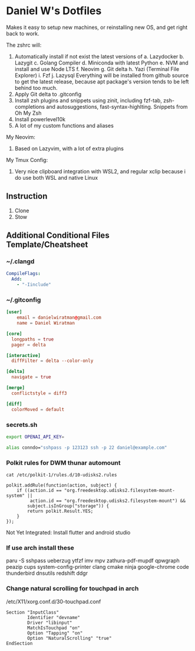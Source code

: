 # Daniel W's Dotfiles

Makes it easy to setup new machines, or reinstalling new OS, and get right back to work.

The zshrc will:
1. Automatically install if not exist the latest versions of
  a. Lazydocker
  b. Lazygit
  c. Golang Compiler
  d. Miniconda with latest Python
  e. NVM and install and use Node LTS
  f. Neovim
  g. Git delta
  h. Yazi (Terminal File Explorer)
  i. Fzf
  j. Lazysql
  Everything will be installed from github source to get the latest release, because apt package's version tends to be left behind too much. 
2. Apply Git delta to .gitconfig
3. Install zsh plugins and snippets using zinit, including fzf-tab, zsh-completions and autosuggestions, fast-syntax-highlting. Snippets from Oh My Zsh
4. Install powerlevel10k
5. A lot of my custom functions and aliases

My Neovim:
1. Based on Lazyvim, with a lot of extra plugins

My Tmux Config:
1. Very nice clipboard integration with WSL2, and regular xclip because i do use both WSL and native Linux

## Instruction
1. Clone
2. Stow

## Additional Conditional Files Template/Cheatsheet

### ~/.clangd
```yaml
CompileFlags:
  Add:
    - "-Iinclude"
```

### ~/.gitconfig
```toml
[user]
	email = danielwiratman@gmail.com
	name = Daniel Wiratman

[core]
  longpaths = true
  pager = delta

[interactive]
  diffFilter = delta --color-only

[delta]
  navigate = true

[merge]
  conflictstyle = diff3

[diff]
  colorMoved = default
```

### secrets.sh
```bash 
export OPENAI_API_KEY=

alias conndo="sshpass -p 123123 ssh -p 22 daniel@example.com"
```


### Polkit rules for DWM thunar automount
`cat /etc/polkit-1/rules.d/10-udisks2.rules`
```
polkit.addRule(function(action, subject) {
    if ((action.id == "org.freedesktop.udisks2.filesystem-mount-system" ||
         action.id == "org.freedesktop.udisks2.filesystem-mount") &&
        subject.isInGroup("storage")) {
        return polkit.Result.YES;
    }
});
```

Not Yet Integrated: Install flutter and android studio

### If use arch install these
paru -S sshpass ueberzug ytfzf imv mpv zathura-pdf-mupdf qpwgraph peazip cups system-config-printer clang cmake ninja google-chrome code thunderbird dnsutils redshift ddgr

### Change natural scrolling for touchpad in arch
/etc/X11/xorg.conf.d/30-touchpad.conf
```
Section "InputClass"
        Identifier "devname"
        Driver "libinput"
        MatchIsTouchpad "on"
        Option "Tapping" "on"
        Option "NaturalScrolling" "true"
EndSection
```
